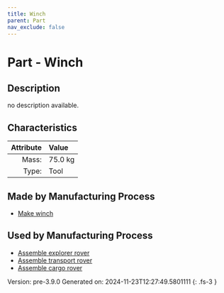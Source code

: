 ```yaml
---
title: Winch
parent: Part
nav_exclude: false
---
```

# Part - Winch

## Description
no description available.

## Characteristics

| Attribute      | Value |
|--------:|:------|
|Mass:|75.0 kg|
|Type:|Tool|

## Made by Manufacturing Process

- [Make winch](../process/make-winch.html)

## Used by Manufacturing Process

- [Assemble explorer rover](../process/assemble-explorer-rover.html)
- [Assemble transport rover](../process/assemble-transport-rover.html)
- [Assemble cargo rover](../process/assemble-cargo-rover.html)


Version: pre-3.9.0 Generated on: 2024-11-23T12:27:49.5801111
{: .fs-3 }

